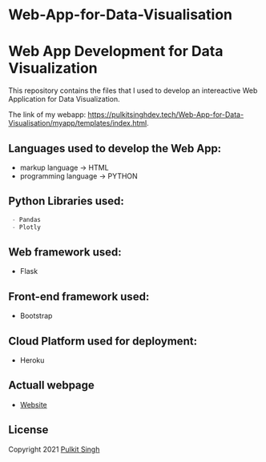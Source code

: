 # Web-App-for-Data-Visualisation
# Web App Development for Data Visualization

This repository contains the files that I used to develop an intereactive Web Application for Data Visualization.

The link of my webapp: https://pulkitsinghdev.tech/Web-App-for-Data-Visualisation/myapp/templates/index.html.

## Languages used to develop the Web App:

- markup language -> HTML 
- programming language -> PYTHON 

## Python Libraries used:
```python
 - Pandas
 - Plotly
```
## Web framework used:
- Flask
## Front-end framework used:
- Bootstrap
## Cloud Platform used for deployment: 
- Heroku

## Actuall webpage
- [Website](https://pulkitsinghdev.tech/Web-App-for-Data-Visualisation/myapp/templates/index.html) 

## License

Copyright 2021 <a href="https://PulkitSinghDev.github.io" >Pulkit Singh</a>
